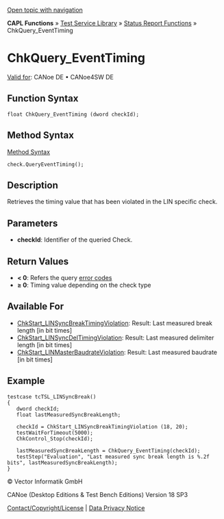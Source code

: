 [Open topic with navigation](../../../../../CANoeDEFamily.htm#Topics/CAPLFunctions/Test/Functions/CAPLfunctionChkQueryEventTiming.md)

**CAPL Functions** » [Test Service Library](../CAPLfunctionsTSLOverview.md) » [Status Report Functions](../CAPLfunctionsTSLStatusReportFunctions.md) » ChkQuery_EventTiming

# ChkQuery_EventTiming

[Valid for](../../../Shared/FeatureAvailability.md): CANoe DE • CANoe4SW DE

## Function Syntax

```plaintext
float ChkQuery_EventTiming (dword checkId);
```

## Method Syntax

[Method Syntax](../../../Shared/CAPL/General/ClassesAndObjects.md)

```plaintext
check.QueryEventTiming();
```

## Description

Retrieves the timing value that has been violated in the LIN specific check.

## Parameters

- **checkId**: Identifier of the queried Check.

## Return Values

- **< 0**: Refers the query [error codes](../CAPLfunctionsTSLErrorCodes.md)
- **≥ 0**: Timing value depending on the check type

## Available For

- [ChkStart_LINSyncBreakTimingViolation](CAPLfunctionChkStartLinSyncBreakTimingViolation.md): Result: Last measured break length [in bit times]
- [ChkStart_LINSyncDelTimingViolation](CAPLfunctionChkStartLinSyncDelTimingViolation.md): Result: Last measured delimiter length [in bit times]
- [ChkStart_LINMasterBaudrateViolation](CAPLfunctionChkStartLinMasterBaudrateViolation.md): Result: Last measured baudrate [in bit times]

## Example

```plaintext
testcase tcTSL_LINSyncBreak()
{
   dword checkId;
   float lastMeasuredSyncBreakLength;

   checkId = ChkStart_LINSyncBreakTimingViolation (18, 20);
   testWaitForTimeout(5000);
   ChkControl_Stop(checkId);

   lastMeasuredSyncBreakLength = ChkQuery_EventTiming(checkId);
   testStep("Evaluation", "Last measured sync break length is %.2f bits", lastMeasuredSyncBreakLength);
}
```

© Vector Informatik GmbH

CANoe (Desktop Editions & Test Bench Editions) Version 18 SP3

[Contact/Copyright/License](../../../Shared/ContactCopyrightLicense.md) | [Data Privacy Notice](https://www.vector.com/int/en/company/get-info/privacy-policy/)